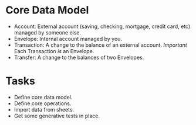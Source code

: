 # Core Data Model
- Account: External account (saving, checking, mortgage, credit card, etc)
  managed by someone else.
- Envelope: Internal account managed by you.
- Transaction: A change to the balance of an external account. *Important* Each
  Transaction _is_ an Envelope.
- Transfer: A change to the balances of two Envelopes.

# Tasks
- Define core data model.
- Define core operations.
- Import data from sheets.
- Get some generative tests in place.
